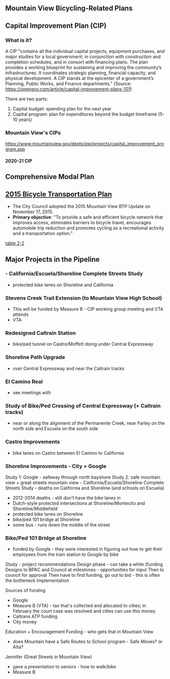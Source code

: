 ## Mountain View Bicycling-Related Plans

## Capital Improvement Plan (CIP)

### What is it?
A CIP "contains all the individual capital projects, equipment purchases, and major studies for a local government; in conjunction with construction and completion schedules, and in consort with financing plans. The plan provides a working blueprint for sustaining and improving the community’s infrastructures. It coordinates strategic planning, financial capacity, and physical development. A CIP stands at the epicenter of a government’s Planning, Public Works, and Finance departments." (Source: https://opengov.com/article/capital-improvement-plans-101)

There are two parts: 
   1. Capital budget: spending plan for the next year
   2. Capital program: plan for expenditures beyond the budget timeframe (5-10 years)

### Mountain View's CIPs
https://www.mountainview.gov/depts/pw/projects/capital_improvement_program.asp

#### 2020-21 CIP

## Comprehensive Modal Plan

## [2015 Bicycle Transportation Plan](https://www.mountainview.gov/civicax/filebank/blobdload.aspx?BlobID=18294)
- The City Council adopted the 2015 Mountain View BTP Update on November 17, 2015.
- **Primary objective**: "To provide a safe and efficient bicycle network that improves access, eliminates barriers to bicycle travel, encourages automobile trip reduction and promotes cycling as a recreational activity and a transportation option."


[table 2-2](../../../images/mv_btp_2015_fig2-2_bikeways-proposed.png)


## Major Projects in the Pipeline
### - California/Escuela/Shoreline Complete Streets Study
- protected bike lanes on Shoreline and California

### Stevens Creek Trail Extension (to Mountain View High School)
- This will be funded by Measure B - CIP working group meeting and VTA attends
- VTA 

### Redesigned Caltrain Station
- bike/ped tunnel on Castro/Moffett doing under Central Expressway

### Shoreline Path Upgrade
- over Central Expressway and near the Caltrain tracks

### El Camino Real 
- see meetings with 




### Study of Bike/Ped Crossing of Central Expressway (+ Caltrain tracks)
- near or along the alignment of the Permanente Creek, near Farley on the north side and Escuela on the south side

### Castro Improvements
- bike lanes on Castro between El Camino to California

### Shoreline Improvements - City + Google

Study 1: Google - safeway through north bayshore
Study 2: safe mountain view + great streets mountain view - California/Escuela/Shoreline Complete Streets Study - deaths on California and Shoreline (and schools on Escuela)
   - 2012-2014 deaths - still don't have the bike lanes in 
- Dutch-style protected intersections at Shoreline/Montecito and Shoreline/Middlefield
- protected bike lanes on Shoreline
- bike/ped 101 bridge at Shoreline
- some bus - runs down the middle of the street
### Bike/Ped 101 Bridge at Shoreline
- funded by Google - they were interested in figuring out how to get their employees from the train station to Google by bike


Study - project recommendations
Design phase - can take a while (funding
Designs to BPAC and Council at milestones - opportunities for input
Then to council for approval
Then have to find funding, go out to bid - this is often the bottleneck
Implementation


Sources of funding
- Google
- Measure B (VTA) - tax that's collected and allocated to cities; in February the court case was resolved and cities can use this money
- Caltrans ATP funding
- City money


Education + Encouragement Funding - who gets that in Mountain View
- does Mountain have a Safe Routes to School program - Safe Moves?  or Alta?

Jennifer (Great Streets in Mountain View)
- gave a presentation to seniors - how to walk/bike
- Measure B

